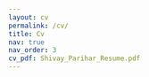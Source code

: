 ```yaml
---
layout: cv
permalink: /cv/
title: Cv
nav: true
nav_order: 3
cv_pdf: Shivay_Parihar_Resume.pdf
---
```

